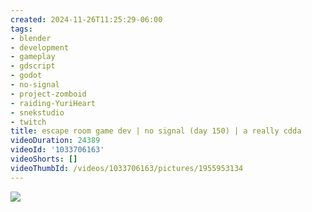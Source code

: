 ```yaml
---
created: 2024-11-26T11:25:29-06:00
tags:
- blender
- development
- gameplay
- gdscript
- godot
- no-signal
- project-zomboid
- raiding-YuriHeart
- snekstudio
- twitch
title: escape room game dev | no signal (day 150) | a really cdda
videoDuration: 24389
videoId: '1033706163'
videoShorts: []
videoThumbId: /videos/1033706163/pictures/1955953134
---
```


![](20241126172529.jpg)
